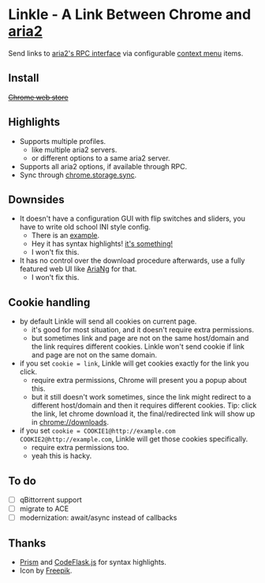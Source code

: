 # Linkle - A Link Between Chrome and [aria2](https://aria2.github.io/)
Send links to
[aria2's RPC interface](https://aria2.github.io/manual/en/html/aria2c.html#rpc-interface)
via configurable [context menu](https://developer.chrome.com/extensions/contextMenus) items.

Install
---
~~[Chrome web store](https://chrome.google.com/webstore/detail/linkle/okcgleaeeoddghoiabpapmnkckncbjba)~~

Highlights
---
* Supports multiple profiles.
	* like multiple aria2 servers.
	* or different options to a same aria2 server.
* Supports all aria2 options, if available through RPC.
* Sync through [chrome.storage.sync](https://developer.chrome.com/extensions/storage#property-sync).

Downsides
---
* It doesn't have a configuration GUI with flip switches and sliders,
you have to write old school INI style config.
	* There is an [example](https://github.com/Jimmy-Z/Linkle/blob/master/Linkle/example.conf).
	* Hey it has syntax highlights! [it's something!](http://knowyourmeme.com/memes/its-something)
	* I won't fix this.
* It has no control over the download procedure afterwards,
use a fully featured web UI like [AriaNg](https://github.com/mayswind/AriaNg) for that.
	* I won't fix this.

Cookie handling
---
* by default Linkle will send all cookies on current page.
	* it's good for most situation, and it doesn't require extra permissions.
	* but sometimes link and page are not on the same host/domain and the link requires different cookies.
	Linkle won't send cookie if link and page are not on the same domain.
* if you set `cookie = link`, Linkle will get cookies exactly for the link you click.
	* require extra permissions, Chrome will present you a popup about this.
	* but it still doesn't work sometimes, since the link might redirect to a different host/domain and then it requires different cookies.
	Tip: click the link, let chrome download it, the final/redirected link will show up in [chrome://downloads](chrome://downloads).
* if you set `cookie = COOKIE1@http://example.com COOKIE2@http://example.com`, Linkle will get those cookies specifically.
	* require extra permissions too.
	* yeah this is hacky.

To do
---
- [ ] qBittorrent support
- [ ] migrate to ACE
- [ ] modernization: await/async instead of callbacks

Thanks
---
* [Prism](http://prismjs.com/) and
[CodeFlask.js](https://kazzkiq.github.io/CodeFlask.js/) for syntax highlights.
* Icon by [Freepik](http://www.flaticon.com/free-icon/download_109717).
